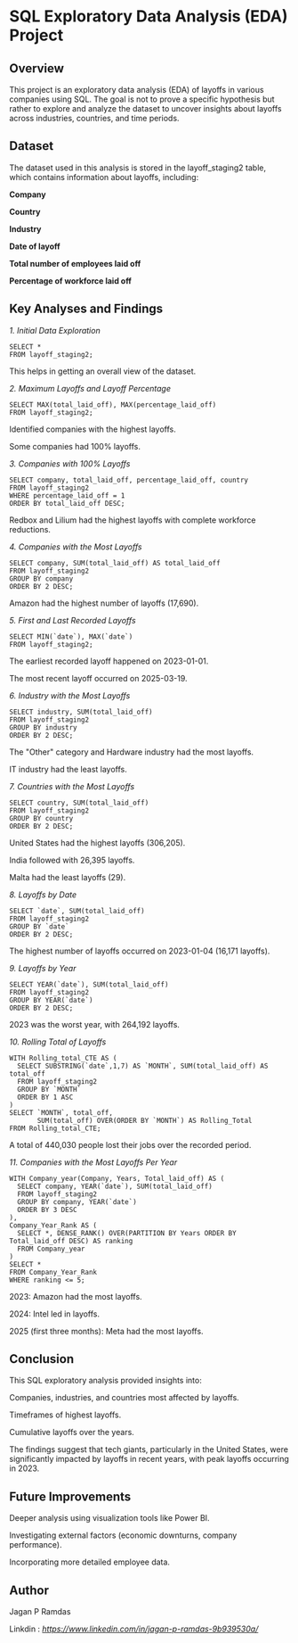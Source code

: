 

# SQL Exploratory Data Analysis (EDA) Project

## **Overview**

This project is an exploratory data analysis (EDA) of layoffs in various companies using SQL. The goal is not to prove a specific hypothesis but rather to explore and analyze the dataset to uncover insights about layoffs across industries, countries, and time periods.

## **Dataset**

The dataset used in this analysis is stored in the layoff_staging2 table, which contains information about layoffs, including:

**Company**

**Country**

**Industry**

**Date of layoff**

**Total number of employees laid off**

**Percentage of workforce laid off**

## **Key Analyses and Findings**

*1. Initial Data Exploration*
```
SELECT *
FROM layoff_staging2;
```
This helps in getting an overall view of the dataset.

*2. Maximum Layoffs and Layoff Percentage*
```
SELECT MAX(total_laid_off), MAX(percentage_laid_off)
FROM layoff_staging2;
```
Identified companies with the highest layoffs.

Some companies had 100% layoffs.

*3. Companies with 100% Layoffs*
```
SELECT company, total_laid_off, percentage_laid_off, country
FROM layoff_staging2
WHERE percentage_laid_off = 1
ORDER BY total_laid_off DESC;
```
Redbox and Lilium had the highest layoffs with complete workforce reductions.

*4. Companies with the Most Layoffs*
```
SELECT company, SUM(total_laid_off) AS total_laid_off
FROM layoff_staging2
GROUP BY company
ORDER BY 2 DESC;
```
Amazon had the highest number of layoffs (17,690).

*5. First and Last Recorded Layoffs*
```
SELECT MIN(`date`), MAX(`date`)
FROM layoff_staging2;
```
The earliest recorded layoff happened on 2023-01-01.

The most recent layoff occurred on 2025-03-19.

*6. Industry with the Most Layoffs*
```
SELECT industry, SUM(total_laid_off)
FROM layoff_staging2
GROUP BY industry
ORDER BY 2 DESC;
```
The "Other" category and Hardware industry had the most layoffs.

IT industry had the least layoffs.

*7. Countries with the Most Layoffs*
```
SELECT country, SUM(total_laid_off)
FROM layoff_staging2
GROUP BY country
ORDER BY 2 DESC;
```
United States had the highest layoffs (306,205).

India followed with 26,395 layoffs.

Malta had the least layoffs (29).

*8. Layoffs by Date*
```
SELECT `date`, SUM(total_laid_off)
FROM layoff_staging2
GROUP BY `date`
ORDER BY 2 DESC;
```
The highest number of layoffs occurred on 2023-01-04 (16,171 layoffs).

*9. Layoffs by Year*
```
SELECT YEAR(`date`), SUM(total_laid_off)
FROM layoff_staging2
GROUP BY YEAR(`date`)
ORDER BY 2 DESC;
```
2023 was the worst year, with 264,192 layoffs.

*10. Rolling Total of Layoffs*
```
WITH Rolling_total_CTE AS (
  SELECT SUBSTRING(`date`,1,7) AS `MONTH`, SUM(total_laid_off) AS total_off
  FROM layoff_staging2
  GROUP BY `MONTH`
  ORDER BY 1 ASC
)
SELECT `MONTH`, total_off,
       SUM(total_off) OVER(ORDER BY `MONTH`) AS Rolling_Total
FROM Rolling_total_CTE;
```
A total of 440,030 people lost their jobs over the recorded period.

*11. Companies with the Most Layoffs Per Year*
```
WITH Company_year(Company, Years, Total_laid_off) AS (
  SELECT company, YEAR(`date`), SUM(total_laid_off)
  FROM layoff_staging2
  GROUP BY company, YEAR(`date`)
  ORDER BY 3 DESC
),
Company_Year_Rank AS (
  SELECT *, DENSE_RANK() OVER(PARTITION BY Years ORDER BY Total_laid_off DESC) AS ranking
  FROM Company_year
)
SELECT *
FROM Company_Year_Rank
WHERE ranking <= 5;
```
2023: Amazon had the most layoffs.

2024: Intel led in layoffs.

2025 (first three months): Meta had the most layoffs.

## **Conclusion**

This SQL exploratory analysis provided insights into:

Companies, industries, and countries most affected by layoffs.

Timeframes of highest layoffs.

Cumulative layoffs over the years.

The findings suggest that tech giants, particularly in the United States, were significantly impacted by layoffs in recent years, with peak layoffs occurring in 2023.

## **Future Improvements**

Deeper analysis using visualization tools like Power BI.

Investigating external factors (economic downturns, company performance).

Incorporating more detailed employee data.

## Author

Jagan P Ramdas

Linkdin : *https://www.linkedin.com/in/jagan-p-ramdas-9b939530a/*




